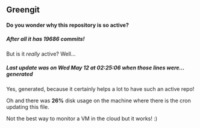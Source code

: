 ## Greengit

#### Do you wonder why this repository is so active?

##### After all it has 19686 commits!

But is it *really* active? Well...

##### Last update was on Wed May 12 at 02:25:06 when those lines were... generated

Yes, generated, because it certainly helps a lot to have such an active repo!

Oh and there was **26%** disk usage on the machine
where there is the cron updating this file.

Not the best way to monitor a VM in the cloud but it works! :)
